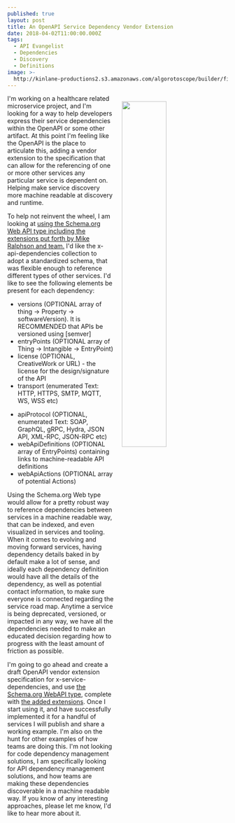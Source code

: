```yaml
---
published: true
layout: post
title: An OpenAPI Service Dependency Vendor Extension
date: 2018-04-02T11:00:00.000Z
tags:
  - API Evangelist
  - Dependencies
  - Discovery
  - Definitions
image: >-
  http://kinlane-productions2.s3.amazonaws.com/algorotoscope/builder/filtered/71_113_800_500_0_max_0_-1_-1.jpg
---
```

<p><img src="{{ page.image }}" width="45%" align="right" style="padding: 15px;" /></p>I'm working on a healthcare related microservice project, and I'm looking for a way to help developers express their service dependencies within the OpenAPI or some other artifact. At this point I'm feeling like the OpenAPI is the place to articulate this, adding a vendor extension to the specification that can allow for the referencing of one or more other services any particular service is dependent on. Helping make service discovery more machine readable at discovery and runtime.

To help not reinvent the wheel, I am looking at [using the Schema.org Web API type including the extensions put forth by Mike Ralphson and team.](https://apievangelist.com/2018/03/02/thoughts-on-the-schema-org-webapi-type-extension/) I'd like the x-api-dependencies collection to adopt a standardized schema, that was flexible enough to reference different types of other services. I'd like to see the following elements be present for each dependency:

- versions (OPTIONAL array of thing -> Property -> softwareVersion). It is RECOMMENDED that APIs be versioned using [semver]
- entryPoints (OPTIONAL array of Thing -> Intangible -> EntryPoint)
- license (OPTIONAL, CreativeWork or URL) - the license for the design/signature of the API
- transport (enumerated Text: HTTP, HTTPS, SMTP, MQTT, WS, WSS etc)</p>
- apiProtocol (OPTIONAL, enumerated Text: SOAP, GraphQL, gRPC, Hydra, JSON API, XML-RPC, JSON-RPC etc)
- webApiDefinitions (OPTIONAL array of EntryPoints) containing links to machine-readable API definitions
- webApiActions (OPTIONAL array of potential Actions)

Using the Schema.org Web type would allow for a pretty robust way to reference dependencies between services in a machine readable way, that can be indexed, and even visualized in services and tooling. When it comes to evolving and moving forward services, having dependency details baked in by default make a lot of sense, and ideally each dependency definition would have all the details of the dependency, as well as potential contact information, to make sure everyone is connected regarding the service road map. Anytime a service is being deprecated, versioned, or impacted in any way, we have all the dependencies needed to make an educated decision regarding how to progress with the least amount of friction as possible.

I'm going to go ahead and create a draft OpenAPI vendor extension specification for x-service-dependencies, and use [the Schema.org WebAPI type](https://pending.schema.org/WebAPI), complete with [the added extensions](https://webapi-discovery.github.io/rfcs/rfc0001.html#content-types). Once I start using it, and have successfully implemented it for a handful of services I will publish and share a working example. I'm also on the hunt for other examples of how teams are doing this. I'm not looking for code dependency management solutions, I am specifically looking for API dependency management solutions, and how teams are making these dependencies discoverable in a machine readable way. If you know of any interesting approaches, please let me know, I'd like to hear more about it.
